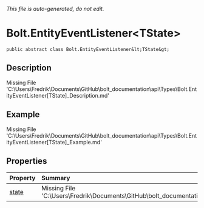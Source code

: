 *This file is auto-generated, do not edit.*

# Bolt.EntityEventListener&lt;TState&gt;
`public abstract class Bolt.EntityEventListener&lt;TState&gt;`
## Description
Missing File 'C:\Users\Fredrik\Documents\GitHub\bolt_documentation\api\Types\Bolt.EntityEventListener[TState]_Description.md'
## Example
Missing File 'C:\Users\Fredrik\Documents\GitHub\bolt_documentation\api\Types\Bolt.EntityEventListener[TState]_Example.md'
## Properties
| Property | Summary |
|:-----|:--------|
|[state](Bolt.EntityEventListener&lt;TState&gt;/P/state.md)|Missing File 'C:\Users\Fredrik\Documents\GitHub\bolt_documentation\api\Types\Bolt.EntityEventListener[TState]\P\state_Summary.md'|
